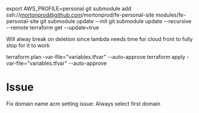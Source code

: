 export AWS_PROFILE=personal
git submodule add ssh://mortonprod@github.com/mortonprod/fe-personal-site modules/fe-personal-site
git submodule update --init
git submodule update --recursive --remote
terraform get --update=true

Will alway break on deletion since lambda needs time for cloud front to fully stop for it to work

terraform plan -var-file="variables.tfvar" --auto-approve
terraform apply -var-file="variables.tfvar" --auto-approve

# Issue

Fix domain name acm setting issue: Always select first domain
